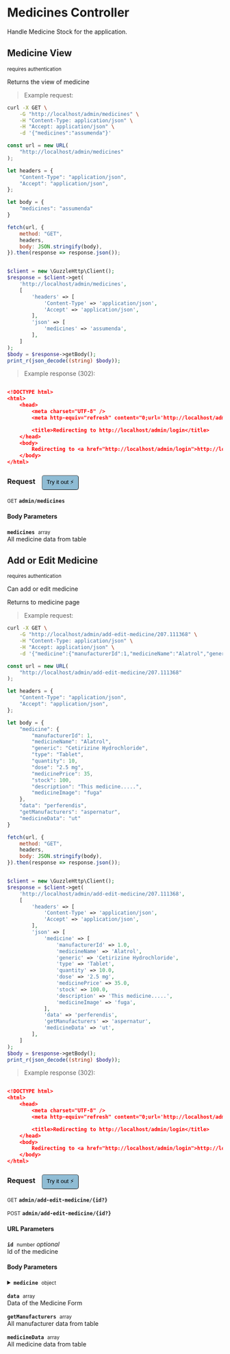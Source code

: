 # Medicines Controller

Handle Medicine Stock for the application.

## Medicine View

<small class="badge badge-darkred">requires authentication</small>

Returns the view of medicine

> Example request:

```bash
curl -X GET \
    -G "http://localhost/admin/medicines" \
    -H "Content-Type: application/json" \
    -H "Accept: application/json" \
    -d '{"medicines":"assumenda"}'

```

```javascript
const url = new URL(
    "http://localhost/admin/medicines"
);

let headers = {
    "Content-Type": "application/json",
    "Accept": "application/json",
};

let body = {
    "medicines": "assumenda"
}

fetch(url, {
    method: "GET",
    headers,
    body: JSON.stringify(body),
}).then(response => response.json());
```

```php

$client = new \GuzzleHttp\Client();
$response = $client->get(
    'http://localhost/admin/medicines',
    [
        'headers' => [
            'Content-Type' => 'application/json',
            'Accept' => 'application/json',
        ],
        'json' => [
            'medicines' => 'assumenda',
        ],
    ]
);
$body = $response->getBody();
print_r(json_decode((string) $body));
```


> Example response (302):

```json

<!DOCTYPE html>
<html>
    <head>
        <meta charset="UTF-8" />
        <meta http-equiv="refresh" content="0;url='http://localhost/admin/login'" />

        <title>Redirecting to http://localhost/admin/login</title>
    </head>
    <body>
        Redirecting to <a href="http://localhost/admin/login">http://localhost/admin/login</a>.
    </body>
</html>
```
<div id="execution-results-GETadmin-medicines" hidden>
    <blockquote>Received response<span id="execution-response-status-GETadmin-medicines"></span>:</blockquote>
    <pre class="json"><code id="execution-response-content-GETadmin-medicines"></code></pre>
</div>
<div id="execution-error-GETadmin-medicines" hidden>
    <blockquote>Request failed with error:</blockquote>
    <pre><code id="execution-error-message-GETadmin-medicines"></code></pre>
</div>
<form id="form-GETadmin-medicines" data-method="GET" data-path="admin/medicines" data-authed="1" data-hasfiles="0" data-headers='{"Content-Type":"application\/json","Accept":"application\/json"}' onsubmit="event.preventDefault(); executeTryOut('GETadmin-medicines', this);">
<h3>
    Request&nbsp;&nbsp;&nbsp;
        <button type="button" style="background-color: #8fbcd4; padding: 5px 10px; border-radius: 5px; border-width: thin;" id="btn-tryout-GETadmin-medicines" onclick="tryItOut('GETadmin-medicines');">Try it out ⚡</button>
    <button type="button" style="background-color: #c97a7e; padding: 5px 10px; border-radius: 5px; border-width: thin;" id="btn-canceltryout-GETadmin-medicines" onclick="cancelTryOut('GETadmin-medicines');" hidden>Cancel</button>&nbsp;&nbsp;
    <button type="submit" style="background-color: #6ac174; padding: 5px 10px; border-radius: 5px; border-width: thin;" id="btn-executetryout-GETadmin-medicines" hidden>Send Request 💥</button>
    </h3>
<p>
<small class="badge badge-green">GET</small>
 <b><code>admin/medicines</code></b>
</p>
<p>
<label id="auth-GETadmin-medicines" hidden>Authorization header: <b><code>Bearer </code></b><input type="text" name="Authorization" data-prefix="Bearer " data-endpoint="GETadmin-medicines" data-component="header"></label>
</p>
<h4 class="fancy-heading-panel"><b>Body Parameters</b></h4>
<p>
<b><code>medicines</code></b>&nbsp;&nbsp;<small>array</small>  &nbsp;
<input type="text" name="medicines" data-endpoint="GETadmin-medicines" data-component="body" required  hidden>
<br>
All medicine data from table</p>

</form>


## Add or Edit Medicine

<small class="badge badge-darkred">requires authentication</small>

Can add or edit medicine

Returns to medicine page

> Example request:

```bash
curl -X GET \
    -G "http://localhost/admin/add-edit-medicine/207.111368" \
    -H "Content-Type: application/json" \
    -H "Accept: application/json" \
    -d '{"medicine":{"manufacturerId":1,"medicineName":"Alatrol","generic":"Cetirizine Hydrochloride","type":"Tablet","quantity":10,"dose":"2.5 mg","medicinePrice":35,"stock":100,"description":"This medicine.....","medicineImage":"fuga"},"data":"perferendis","getManufacturers":"aspernatur","medicineData":"ut"}'

```

```javascript
const url = new URL(
    "http://localhost/admin/add-edit-medicine/207.111368"
);

let headers = {
    "Content-Type": "application/json",
    "Accept": "application/json",
};

let body = {
    "medicine": {
        "manufacturerId": 1,
        "medicineName": "Alatrol",
        "generic": "Cetirizine Hydrochloride",
        "type": "Tablet",
        "quantity": 10,
        "dose": "2.5 mg",
        "medicinePrice": 35,
        "stock": 100,
        "description": "This medicine.....",
        "medicineImage": "fuga"
    },
    "data": "perferendis",
    "getManufacturers": "aspernatur",
    "medicineData": "ut"
}

fetch(url, {
    method: "GET",
    headers,
    body: JSON.stringify(body),
}).then(response => response.json());
```

```php

$client = new \GuzzleHttp\Client();
$response = $client->get(
    'http://localhost/admin/add-edit-medicine/207.111368',
    [
        'headers' => [
            'Content-Type' => 'application/json',
            'Accept' => 'application/json',
        ],
        'json' => [
            'medicine' => [
                'manufacturerId' => 1.0,
                'medicineName' => 'Alatrol',
                'generic' => 'Cetirizine Hydrochloride',
                'type' => 'Tablet',
                'quantity' => 10.0,
                'dose' => '2.5 mg',
                'medicinePrice' => 35.0,
                'stock' => 100.0,
                'description' => 'This medicine.....',
                'medicineImage' => 'fuga',
            ],
            'data' => 'perferendis',
            'getManufacturers' => 'aspernatur',
            'medicineData' => 'ut',
        ],
    ]
);
$body = $response->getBody();
print_r(json_decode((string) $body));
```


> Example response (302):

```json

<!DOCTYPE html>
<html>
    <head>
        <meta charset="UTF-8" />
        <meta http-equiv="refresh" content="0;url='http://localhost/admin/login'" />

        <title>Redirecting to http://localhost/admin/login</title>
    </head>
    <body>
        Redirecting to <a href="http://localhost/admin/login">http://localhost/admin/login</a>.
    </body>
</html>
```
<div id="execution-results-GETadmin-add-edit-medicine--id--" hidden>
    <blockquote>Received response<span id="execution-response-status-GETadmin-add-edit-medicine--id--"></span>:</blockquote>
    <pre class="json"><code id="execution-response-content-GETadmin-add-edit-medicine--id--"></code></pre>
</div>
<div id="execution-error-GETadmin-add-edit-medicine--id--" hidden>
    <blockquote>Request failed with error:</blockquote>
    <pre><code id="execution-error-message-GETadmin-add-edit-medicine--id--"></code></pre>
</div>
<form id="form-GETadmin-add-edit-medicine--id--" data-method="GET" data-path="admin/add-edit-medicine/{id?}" data-authed="1" data-hasfiles="0" data-headers='{"Content-Type":"application\/json","Accept":"application\/json"}' onsubmit="event.preventDefault(); executeTryOut('GETadmin-add-edit-medicine--id--', this);">
<h3>
    Request&nbsp;&nbsp;&nbsp;
        <button type="button" style="background-color: #8fbcd4; padding: 5px 10px; border-radius: 5px; border-width: thin;" id="btn-tryout-GETadmin-add-edit-medicine--id--" onclick="tryItOut('GETadmin-add-edit-medicine--id--');">Try it out ⚡</button>
    <button type="button" style="background-color: #c97a7e; padding: 5px 10px; border-radius: 5px; border-width: thin;" id="btn-canceltryout-GETadmin-add-edit-medicine--id--" onclick="cancelTryOut('GETadmin-add-edit-medicine--id--');" hidden>Cancel</button>&nbsp;&nbsp;
    <button type="submit" style="background-color: #6ac174; padding: 5px 10px; border-radius: 5px; border-width: thin;" id="btn-executetryout-GETadmin-add-edit-medicine--id--" hidden>Send Request 💥</button>
    </h3>
<p>
<small class="badge badge-green">GET</small>
 <b><code>admin/add-edit-medicine/{id?}</code></b>
</p>
<p>
<small class="badge badge-black">POST</small>
 <b><code>admin/add-edit-medicine/{id?}</code></b>
</p>
<p>
<label id="auth-GETadmin-add-edit-medicine--id--" hidden>Authorization header: <b><code>Bearer </code></b><input type="text" name="Authorization" data-prefix="Bearer " data-endpoint="GETadmin-add-edit-medicine--id--" data-component="header"></label>
</p>
<h4 class="fancy-heading-panel"><b>URL Parameters</b></h4>
<p>
<b><code>id</code></b>&nbsp;&nbsp;<small>number</small>     <i>optional</i> &nbsp;
<input type="number" name="id" data-endpoint="GETadmin-add-edit-medicine--id--" data-component="url"  hidden>
<br>
Id of the medicine</p>
<h4 class="fancy-heading-panel"><b>Body Parameters</b></h4>
<p>
<details>
<summary>
<b><code>medicine</code></b>&nbsp;&nbsp;<small>object</small>  &nbsp;
<br>
</summary>
<br>
<p>
<b><code>medicine.manufacturerId</code></b>&nbsp;&nbsp;<small>number</small>  &nbsp;
<input type="number" name="medicine.manufacturerId" data-endpoint="GETadmin-add-edit-medicine--id--" data-component="body" required  hidden>
<br>
Id of the manufacturer.</p>
<p>
<b><code>medicine.medicineName</code></b>&nbsp;&nbsp;<small>string</small>  &nbsp;
<input type="text" name="medicine.medicineName" data-endpoint="GETadmin-add-edit-medicine--id--" data-component="body" required  hidden>
<br>
Name of the medicine.</p>
<p>
<b><code>medicine.generic</code></b>&nbsp;&nbsp;<small>string</small>  &nbsp;
<input type="text" name="medicine.generic" data-endpoint="GETadmin-add-edit-medicine--id--" data-component="body" required  hidden>
<br>
Generic of the Medicine.</p>
<p>
<b><code>medicine.type</code></b>&nbsp;&nbsp;<small>string</small>  &nbsp;
<input type="text" name="medicine.type" data-endpoint="GETadmin-add-edit-medicine--id--" data-component="body" required  hidden>
<br>
Type of the Medicine.</p>
<p>
<b><code>medicine.quantity</code></b>&nbsp;&nbsp;<small>number</small>  &nbsp;
<input type="number" name="medicine.quantity" data-endpoint="GETadmin-add-edit-medicine--id--" data-component="body" required  hidden>
<br>
Units per Pata.</p>
<p>
<b><code>medicine.dose</code></b>&nbsp;&nbsp;<small>string</small>  &nbsp;
<input type="text" name="medicine.dose" data-endpoint="GETadmin-add-edit-medicine--id--" data-component="body" required  hidden>
<br>
Dosage of the Medicine per unit.</p>
<p>
<b><code>medicine.medicinePrice</code></b>&nbsp;&nbsp;<small>number</small>  &nbsp;
<input type="number" name="medicine.medicinePrice" data-endpoint="GETadmin-add-edit-medicine--id--" data-component="body" required  hidden>
<br>
Price of the Medicine.</p>
<p>
<b><code>medicine.stock</code></b>&nbsp;&nbsp;<small>number</small>  &nbsp;
<input type="number" name="medicine.stock" data-endpoint="GETadmin-add-edit-medicine--id--" data-component="body" required  hidden>
<br>
Stock of the Medicine.</p>
<p>
<b><code>medicine.description</code></b>&nbsp;&nbsp;<small>string</small>  &nbsp;
<input type="text" name="medicine.description" data-endpoint="GETadmin-add-edit-medicine--id--" data-component="body" required  hidden>
<br>
Description of the Medicine.</p>
<p>
<b><code>medicine.medicineImage</code></b>&nbsp;&nbsp;<small>string</small>  &nbsp;
<input type="text" name="medicine.medicineImage" data-endpoint="GETadmin-add-edit-medicine--id--" data-component="body" required  hidden>
<br>
Image of the Medicine.</p>
</details>
</p>
<p>
<b><code>data</code></b>&nbsp;&nbsp;<small>array</small>  &nbsp;
<input type="text" name="data" data-endpoint="GETadmin-add-edit-medicine--id--" data-component="body" required  hidden>
<br>
Data of the Medicine Form</p>
<p>
<b><code>getManufacturers</code></b>&nbsp;&nbsp;<small>array</small>  &nbsp;
<input type="text" name="getManufacturers" data-endpoint="GETadmin-add-edit-medicine--id--" data-component="body" required  hidden>
<br>
All manufacturer data from table</p>
<p>
<b><code>medicineData</code></b>&nbsp;&nbsp;<small>array</small>  &nbsp;
<input type="text" name="medicineData" data-endpoint="GETadmin-add-edit-medicine--id--" data-component="body" required  hidden>
<br>
All medicine data from table</p>

</form>



